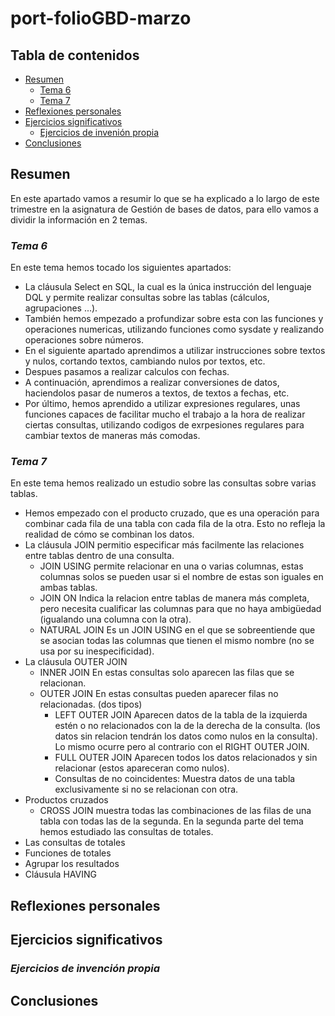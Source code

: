 # port-folioGBD-marzo
## Tabla de contenidos
- [Resumen](#resumen)
     - [Tema 6](#tema-6)
     - [Tema 7](#tema-7)
- [Reflexiones personales](#reflexiones-personales)
- [Ejercicios significativos](#ejercicios-significativos)
     - [Ejercicios de invenión propia](#ejercicios-de-invención-propia)
- [Conclusiones](#conclusiones)
## Resumen
En este apartado vamos a resumir lo que se ha explicado a lo largo de este trimestre en la asignatura de Gestión de bases de datos, para ello vamos a dividir la información en 2 temas.
### *Tema 6*
En este tema hemos tocado los siguientes apartados:
- La cláusula Select en SQL, la cual es la única instrucción del lenguaje DQL y permite realizar consultas sobre las tablas (cálculos, agrupaciones ...).
- También hemos empezado a profundizar sobre esta con las funciones y operaciones numericas, utilizando funciones como sysdate y realizando operaciones sobre números.
- En el siguiente apartado aprendimos a utilizar instrucciones sobre textos y nulos, cortando textos, cambiando nulos por textos, etc.
- Despues pasamos a realizar calculos con fechas.
- A continuación, aprendimos a realizar conversiones de datos, haciendolos pasar de numeros a textos, de textos a fechas, etc.
- Por último, hemos aprendido a utilizar expresiones regulares, unas funciones capaces de facilitar mucho el trabajo a la hora de realizar ciertas consultas, utilizando codigos de exrpesiones regulares para cambiar textos de maneras más comodas.

### *Tema 7*
En este tema hemos realizado un estudio sobre las consultas sobre varias tablas.
- Hemos empezado con el producto cruzado, que es una operación para combinar cada fila de una tabla con cada fila de la otra. Esto no refleja la realidad de cómo se combinan los datos.
- La cláusula JOIN permitio especificar más facilmente las relaciones entre tablas dentro de una consulta.
     - JOIN USING  permite relacionar en una o varias columnas, estas columnas solos se pueden usar si el nombre de estas son iguales en ambas tablas.
     - JOIN ON Indica la relacion entre tablas de manera más completa, pero necesita cualificar las columnas para que no haya ambigüedad (igualando una columna con la otra).
     - NATURAL JOIN Es un JOIN USING en el que se sobreentiende que se asocian todas las columnas que tienen el mismo nombre (no se usa por su inespecificidad).
- La cláusula OUTER JOIN
     - INNER JOIN En estas consultas solo aparecen las filas que se relacionan.
     - OUTER JOIN En estas consultas pueden aparecer filas no relacionadas. (dos tipos)
          - LEFT OUTER JOIN  Aparecen datos de la tabla de la izquierda estén o no relacionados con la de la derecha de la consulta. (los datos sin relacion tendrán los datos como nulos en la consulta). Lo mismo ocurre pero al contrario con el RIGHT OUTER JOIN.
          - FULL OUTER JOIN Aparecen todos los datos relacionados y sin relacionar (estos apareceran como nulos).
          - Consultas de no coincidentes: Muestra datos de una tabla exclusivamente si no se relacionan con otra.
- Productos cruzados
     - CROSS JOIN muestra todas las combinaciones de las filas de una tabla con todas las de la segunda.
En la segunda parte del tema hemos estudiado las consultas de totales.
- Las consultas de totales
- Funciones de totales
- Agrupar los resultados
- Cláusula HAVING
## Reflexiones personales

## Ejercicios significativos

### *Ejercicios de invención propia*

## Conclusiones
